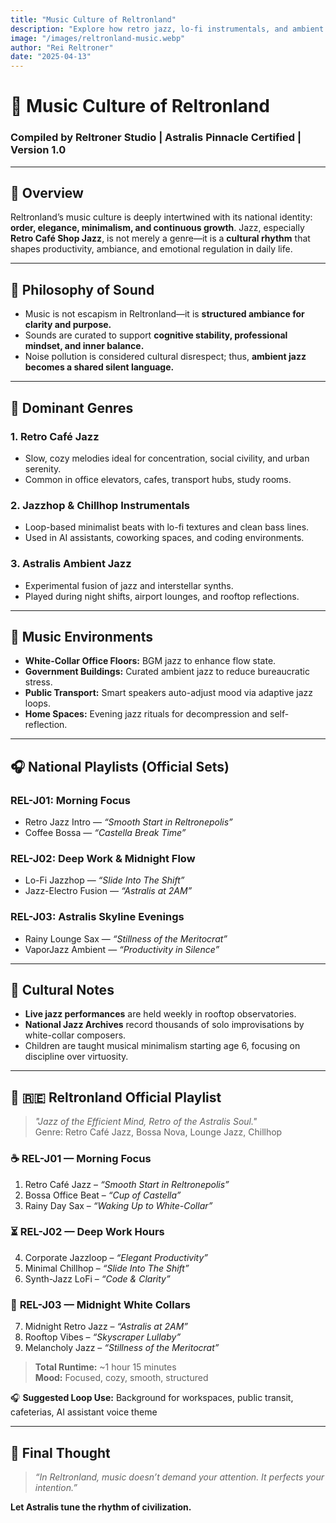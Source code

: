 ```yaml
---
title: "Music Culture of Reltronland"
description: "Explore how retro jazz, lo-fi instrumentals, and ambient elegance form the rhythmic soul of Reltronland’s white-collar civilization."
image: "/images/reltronland-music.webp"
author: "Rei Reltroner"
date: "2025-04-13"
---
```


# 🎷 Music Culture of Reltronland
### Compiled by Reltroner Studio | Astralis Pinnacle Certified | Version 1.0

---

## 🎵 Overview
Reltronland’s music culture is deeply intertwined with its national identity: **order, elegance, minimalism, and continuous growth**. Jazz, especially **Retro Café Shop Jazz**, is not merely a genre—it is a **cultural rhythm** that shapes productivity, ambiance, and emotional regulation in daily life.

---

## 🧠 Philosophy of Sound
- Music is not escapism in Reltronland—it is **structured ambiance for clarity and purpose.**
- Sounds are curated to support **cognitive stability, professional mindset, and inner balance.**
- Noise pollution is considered cultural disrespect; thus, **ambient jazz becomes a shared silent language.**

---

## 🎷 Dominant Genres
### **1. Retro Café Jazz**
- Slow, cozy melodies ideal for concentration, social civility, and urban serenity.
- Common in office elevators, cafes, transport hubs, study rooms.

### **2. Jazzhop & Chillhop Instrumentals**
- Loop-based minimalist beats with lo-fi textures and clean bass lines.
- Used in AI assistants, coworking spaces, and coding environments.

### **3. Astralis Ambient Jazz**
- Experimental fusion of jazz and interstellar synths.
- Played during night shifts, airport lounges, and rooftop reflections.

---

## 📀 Music Environments
- **White-Collar Office Floors:** BGM jazz to enhance flow state.
- **Government Buildings:** Curated ambient jazz to reduce bureaucratic stress.
- **Public Transport:** Smart speakers auto-adjust mood via adaptive jazz loops.
- **Home Spaces:** Evening jazz rituals for decompression and self-reflection.

---

## 🎧 National Playlists (Official Sets)
### **REL-J01: Morning Focus**
- Retro Jazz Intro — *“Smooth Start in Reltronepolis”*  
- Coffee Bossa — *“Castella Break Time”*  

### **REL-J02: Deep Work & Midnight Flow**
- Lo-Fi Jazzhop — *“Slide Into The Shift”*  
- Jazz-Electro Fusion — *“Astralis at 2AM”*  

### **REL-J03: Astralis Skyline Evenings**
- Rainy Lounge Sax — *“Stillness of the Meritocrat”*  
- VaporJazz Ambient — *“Productivity in Silence”*  

---

## 🎼 Cultural Notes
- **Live jazz performances** are held weekly in rooftop observatories.
- **National Jazz Archives** record thousands of solo improvisations by white-collar composers.
- Children are taught musical minimalism starting age 6, focusing on discipline over virtuosity.

---

## 🎷 🇷🇪 **Reltronland Official Playlist**  
> *"Jazz of the Efficient Mind, Retro of the Astralis Soul."*  
> Genre: Retro Café Jazz, Bossa Nova, Lounge Jazz, Chillhop

### ☕ **REL-J01 — Morning Focus**
1. Retro Café Jazz – *“Smooth Start in Reltronepolis”*  
2. Bossa Office Beat – *“Cup of Castella”*  
3. Rainy Day Sax – *“Waking Up to White-Collar”*

### ⏳ **REL-J02 — Deep Work Hours**
4. Corporate Jazzloop – *“Elegant Productivity”*  
5. Minimal Chillhop – *“Slide Into The Shift”*  
6. Synth-Jazz LoFi – *“Code & Clarity”*

### 🌙 **REL-J03 — Midnight White Collars**
7. Midnight Retro Jazz – *“Astralis at 2AM”*  
8. Rooftop Vibes – *“Skyscraper Lullaby”*  
9. Melancholy Jazz – *“Stillness of the Meritocrat”*

> **Total Runtime:** ~1 hour 15 minutes  
> **Mood:** Focused, cozy, smooth, structured

🎧 **Suggested Loop Use:** Background for workspaces, public transit, cafeterias, AI assistant voice theme

---

## 📌 Final Thought
> *“In Reltronland, music doesn’t demand your attention. It perfects your intention.”*

**Let Astralis tune the rhythm of civilization.**

